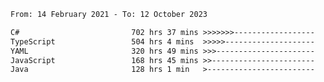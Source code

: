 <!-- [![Top Langs](https://github-readme-stats.vercel.app/api/top-langs/?username=thititongumpun&layout=compact&langs_count=7&theme=prussian)](https://github.com/thititongumpun)
[![Anurag's GitHub stats](https://github-readme-stats.vercel.app/api?username=thititongumpun&hide=stars&show_icons=true&theme=prussian)](https://github.com/thititongumpun) -->

<!--START_SECTION:waka-->

```txt
From: 14 February 2021 - To: 12 October 2023

C#                         702 hrs 37 mins >>>>>>>------------------   26.88 %
TypeScript                 504 hrs 4 mins  >>>>>--------------------   19.29 %
YAML                       320 hrs 49 mins >>>----------------------   12.28 %
JavaScript                 168 hrs 45 mins >>-----------------------   06.46 %
Java                       128 hrs 1 min   >------------------------   04.90 %
```

<!--END_SECTION:waka-->
